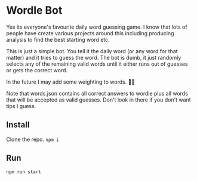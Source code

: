 # Wordle Bot

Yes its everyone's favourite daily word guessing game. I know that lots of people have create various projects around this including producing analysis to find the best starting word etc.

This is just a simple bot. You tell it the daily word (or any word for that matter) and it tries to guess the word. The bot is dumb, it just randomly selects any of the remaining valid words until it either runs out of guesses or gets the correct word.

In the future I may add some weighting to words. 🤷‍♂️

Note that words.json contains all correct answers to wordle plus all words that will be accepted as valid guesses. Don't look in there if you don't want tips I guess.

## Install

Clone the repo. `npm i`

## Run

`npm run start`